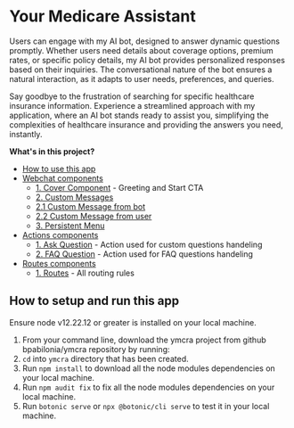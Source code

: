 # Your Medicare Assistant

Users can engage with my AI bot, designed to answer dynamic questions promptly.
Whether users need details about coverage options, premium rates, or specific policy details, my AI bot provides personalized responses based on their inquiries. The conversational nature of the bot ensures a natural interaction, as it adapts to user needs, preferences, and queries.

Say goodbye to the frustration of searching for specific healthcare insurance information. Experience a streamlined approach with my application, where an AI bot stands ready to assist you, simplifying the complexities of healthcare insurance and providing the answers you need, instantly.


**What's in this project?**

- [How to use this app](#how-to-use-this-app)
- [Webchat components](#webchat-components)
  - [1. Cover Component](#1-cover-component) - Greeting and Start CTA
  - [2. Custom Messages](#2-custom-messages)
  - [2.1 Custom Message from bot](#21-custom-message-from-bot)
  - [2.2 Custom Message from user](#22-custom-message-from-user)
  - [3. Persistent Menu](#3-persistent-menu)
- [Actions components](#actions)
  - [1. Ask Question](#1-ask-question) - Action used for custom questions handeling
  - [2. FAQ Question](#1-faq-question) - Action used for FAQ questions handeling
- [Routes components](#routes)
  - [1. Routes](#1-routes) - All routing rules

## How to setup and run this app

Ensure node v12.22.12 or greater is installed on your local machine.

1. From your command line, download the ymcra project from github bpabilonia/ymcra repository by running:
2. `cd` into `ymcra` directory that has been created.
3. Run `npm install` to download all the node modules dependencies on your local machine.
3. Run `npm audit fix` to fix all the node modules dependencies on your local machine.
3. Run `botonic serve` or `npx @botonic/cli serve` to test it in your local machine.




